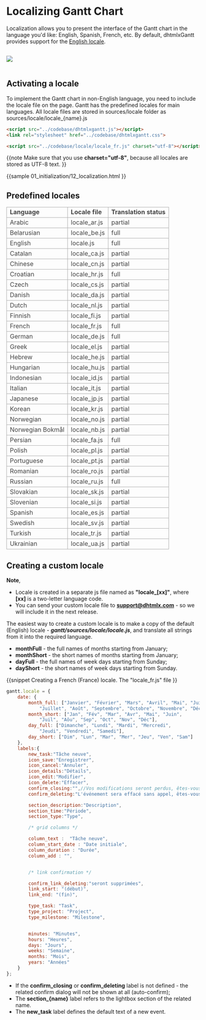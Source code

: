 Localizing Gantt Chart
======================================

Localization allows you to present the interface of the Gantt chart in the language you'd like: English, Spanish, French, etc.
By default, dhtmlxGantt provides support for the [English locale](api/gantt_locale_other.md).

<img style="padding-top:15px; padding-bottom:15px;" src="desktop/gantt_localized.png"/>


Activating a locale
---------------------------------------------

To implement the Gantt chart in non-English language, you need to include the locale file on the page. Gantt has the predefined locales for main languages.
All locale files are stored in sources/locale folder as sources/locale/locale_{name}.js


~~~html
<script src="../codebase/dhtmlxgantt.js"></script>
<link rel="stylesheet" href="../codebase/dhtmlxgantt.css">

<script src="../codebase/locale/locale_fr.js" charset="utf-8"></script>
~~~

{{note
Make sure that you use **charset="utf-8"**, because all locales are stored as UTF-8 text.
}}

{{sample
	01_initialization/12_localization.html
}}

Predefined locales
-------------------

<table style='border-collapse: collapse; color:#444444' >
<tr><td style='font-weight:bold; border:1px solid #AAA;'>
 Language      
</td><td style='font-weight:bold; border:1px solid #AAA;'>
 Locale file       
</td><td style='font-weight:bold; border:1px solid #AAA;'>
 Translation status
</td></tr>
<tr><td style='border:1px solid #AAA;'>
 Arabic 
</td><td style='border:1px solid #AAA;'>
 locale_ar.js 
</td><td style='border:1px solid #AAA;'>
 partial
</td></tr>
<tr><td style='border:1px solid #AAA;'>
 Belarusian 
</td><td style='border:1px solid #AAA;'>
 locale_be.js 
</td><td style='border:1px solid #AAA;'>
 full
</td></tr>
<tr><td style='border:1px solid #AAA;'>
 English 
</td><td style='border:1px solid #AAA;'>
 locale.js
</td><td style='border:1px solid #AAA;'>
 full
</td></tr>
<tr><td style='border:1px solid #AAA;'>
 Catalan 
</td><td style='border:1px solid #AAA;'>
 locale_ca.js 
</td><td style='border:1px solid #AAA;'>
 partial
</td></tr>
<tr><td style='border:1px solid #AAA;'>
 Chinese 
</td><td style='border:1px solid #AAA;'>
 locale_cn.js 
</td><td style='border:1px solid #AAA;'>
 partial
</td></tr>
<tr><td style='border:1px solid #AAA;'>
 Croatian 
</td><td style='border:1px solid #AAA;'>
 locale_hr.js 
</td><td style='border:1px solid #AAA;'>
 full
</td></tr>
<tr><td style='border:1px solid #AAA;'>
 Czech 
</td><td style='border:1px solid #AAA;'>
 locale_cs.js 
</td><td style='border:1px solid #AAA;'>
 partial
</td></tr>
<tr><td style='border:1px solid #AAA;'>
 Danish 
</td><td style='border:1px solid #AAA;'>
 locale_da.js 
</td><td style='border:1px solid #AAA;'>
 partial
</td></tr>
<tr><td style='border:1px solid #AAA;'>
 Dutch 
</td><td style='border:1px solid #AAA;'>
 locale_nl.js 
</td><td style='border:1px solid #AAA;'>
 partial
</td></tr>
<tr><td style='border:1px solid #AAA;'>
 Finnish 
</td><td style='border:1px solid #AAA;'>
 locale_fi.js 
</td><td style='border:1px solid #AAA;'>
 partial
</td></tr>
<tr><td style='border:1px solid #AAA;'>
 French 
</td><td style='border:1px solid #AAA;'>
 locale_fr.js
</td><td style='border:1px solid #AAA;'>
 full
</td></tr>
<tr><td style='border:1px solid #AAA;'>
 German 
</td><td style='border:1px solid #AAA;'>
 locale_de.js 
</td><td style='border:1px solid #AAA;'>
 full
</td></tr>
<tr><td style='border:1px solid #AAA;'>
 Greek 
</td><td style='border:1px solid #AAA;'>
 locale_el.js 
</td><td style='border:1px solid #AAA;'>
 partial
</td></tr>
<tr><td style='border:1px solid #AAA;'>
 Hebrew 
</td><td style='border:1px solid #AAA;'>
 locale_he.js 
</td><td style='border:1px solid #AAA;'>
 partial
</td></tr>
<tr><td style='border:1px solid #AAA;'>
 Hungarian 
</td><td style='border:1px solid #AAA;'>
 locale_hu.js 
</td><td style='border:1px solid #AAA;'>
 partial
</td></tr>
<tr><td style='border:1px solid #AAA;'>
 Indonesian 
</td><td style='border:1px solid #AAA;'>
 locale_id.js 
</td><td style='border:1px solid #AAA;'>
 partial
</td></tr>
<tr><td style='border:1px solid #AAA;'>
 Italian 
</td><td style='border:1px solid #AAA;'>
 locale_it.js 
</td><td style='border:1px solid #AAA;'>
 partial
</td></tr>
<tr><td style='border:1px solid #AAA;'>
 Japanese 
</td><td style='border:1px solid #AAA;'>
 locale_jp.js 
</td><td style='border:1px solid #AAA;'>
 partial
</td></tr>
<tr><td style='border:1px solid #AAA;'>
 Korean 
</td><td style='border:1px solid #AAA;'>
 locale_kr.js 
</td><td style='border:1px solid #AAA;'>
 partial
</td></tr>
<tr><td style='border:1px solid #AAA;'>
 Norwegian 
</td><td style='border:1px solid #AAA;'>
 locale_no.js 
</td><td style='border:1px solid #AAA;'>
 partial
</td></tr>
<tr><td style='border:1px solid #AAA;'>
 Norwegian Bokmål
</td><td style='border:1px solid #AAA;'>
 locale_nb.js 
</td><td style='border:1px solid #AAA;'>
 partial
</td></tr>
<tr><td style='border:1px solid #AAA;'>
 Persian 
</td><td style='border:1px solid #AAA;'>
 locale_fa.js 
</td><td style='border:1px solid #AAA;'>
 full
</td></tr>
<tr><td style='border:1px solid #AAA;'>
 Polish 
</td><td style='border:1px solid #AAA;'>
 locale_pl.js 
</td><td style='border:1px solid #AAA;'>
 partial
</td></tr>
<tr><td style='border:1px solid #AAA;'>
 Portuguese 
</td><td style='border:1px solid #AAA;'>
 locale_pt.js 
</td><td style='border:1px solid #AAA;'>
 partial
</td></tr>
<tr><td style='border:1px solid #AAA;'>
 Romanian 
</td><td style='border:1px solid #AAA;'>
 locale_ro.js 
</td><td style='border:1px solid #AAA;'>
 partial
</td></tr>
<tr><td style='border:1px solid #AAA;'>
 Russian 
</td><td style='border:1px solid #AAA;'>
 locale_ru.js 
</td><td style='border:1px solid #AAA;'>
 full
</td></tr>
<tr><td style='border:1px solid #AAA;'>
 Slovakian 
</td><td style='border:1px solid #AAA;'>
 locale_sk.js 
</td><td style='border:1px solid #AAA;'>
 partial
</td></tr>
<tr><td style='border:1px solid #AAA;'>
 Slovenian 
</td><td style='border:1px solid #AAA;'>
 locale_si.js 
</td><td style='border:1px solid #AAA;'>
 partial
</td></tr>
<tr><td style='border:1px solid #AAA;'>
 Spanish 
</td><td style='border:1px solid #AAA;'>
 locale_es.js 
</td><td style='border:1px solid #AAA;'>
 partial
</td></tr>
<tr><td style='border:1px solid #AAA;'>
 Swedish 
</td><td style='border:1px solid #AAA;'>
 locale_sv.js 
</td><td style='border:1px solid #AAA;'>
 partial
</td></tr>
<tr><td style='border:1px solid #AAA;'>
 Turkish 
</td><td style='border:1px solid #AAA;'>
 locale_tr.js 
</td><td style='border:1px solid #AAA;'>
 partial
</td></tr>
<tr><td style='border:1px solid #AAA;'>
 Ukrainian 
</td><td style='border:1px solid #AAA;'>
 locale_ua.js 
</td><td style='border:1px solid #AAA;'>
 partial
</td></tr>
</table>

Creating a custom locale 
-------------------------------

**Note**, 

- Locale is created in a separate js file named as **"locale_[xx]"**, where **[xx]** is a two-letter language code.
- You can send your custom locale file to **support@dhtmlx.com** - so we will include it in the next release.


The easiest way to create a custom locale is to make a copy of the default (English) locale  - **<i>gantt/sources/locale/locale.js</i>**, 
and translate all strings from it into the required language.


- **monthFull** - the full names of months starting from January;
- **monthShort** - the short names of months starting from January;
- **dayFull** - the full names of week days starting from Sunday;
- **dayShort** - the short names of week days starting from Sunday.

{{snippet
Creating a French (France) locale. The "locale_fr.js" file
}}
~~~js
gantt.locale = {
	date: {
		month_full: ["Janvier", "Février", "Mars", "Avril", "Mai", "Juin", 
        	"Juillet", "Août", "Septembre", "Octobre", "Novembre", "Décembre"],
		month_short: ["Jan", "Fév", "Mar", "Avr", "Mai", "Juin", 
        	"Juil", "Aôu", "Sep", "Oct", "Nov", "Déc"],
		day_full: ["Dimanche", "Lundi", "Mardi", "Mercredi", 
        	"Jeudi", "Vendredi", "Samedi"],
		day_short: ["Dim", "Lun", "Mar", "Mer", "Jeu", "Ven", "Sam"]
	},
	labels:{
		new_task:"Tâche neuve",
		icon_save:"Enregistrer",
		icon_cancel:"Annuler",
		icon_details:"Détails",
		icon_edit:"Modifier",
		icon_delete:"Effacer",
		confirm_closing:"",//Vos modifications seront perdus, êtes-vous sûr ?
		confirm_deleting:"L'événement sera effacé sans appel, êtes-vous sûr ?",

		section_description:"Description",
		section_time:"Période",
		section_type:"Type",

        /* grid columns */

        column_text :  "Tâche neuve",
        column_start_date : "Date initiale",
        column_duration : "Durée",
        column_add : "",


		/* link confirmation */

		confirm_link_deleting:"seront supprimées",
		link_start: "(début)",
		link_end: "(fin)",

		type_task: "Task",
		type_project: "Project",
		type_milestone: "Milestone",


    	minutes: "Minutes",
    	hours: "Heures",
    	days: "Jours",
    	weeks: "Semaine",
    	months: "Mois",
    	years: "Années"
	}
};
~~~

- If the **confirm_closing** or **confirm_deleting** label is not defined - the related confirm dialog will not be shown at all (auto-confirm); 
- The **section_{name}** label refers to the lightbox section of the related name.
- The **new_task** label defines the default text of a new event.

